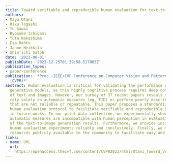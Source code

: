 ```yaml
---
title: Toward verifiable and reproducible human evaluation for text-to-image generation
authors:
- Mayu Otani
- Riku Togashi
- Yu Sawai
- Ryosuke Ishigami
- Yuta Nakashima
- Esa Rahtu
- Janne Heikkilä
- Shin’ichi Satoh
date: '2023-06-01'
publishDate: '2023-12-25T01:39:58.517003Z'
publication_types:
- paper-conference
publication: '*Proc.~IEEE/CVF Conference on Computer Vision and Pattern Recognition
  (CVPR)*'
abstract: Human evaluation is critical for validating the performance of text-to-image
  generative models, as this highly cognitive process requires deep comprehension
  of text and images. However, our survey of 37 recent papers reveals that many works
  rely solely on automatic measures (eg, FID) or perform poorly described human evaluations
  that are not reliable or repeatable. This paper proposes a standardized and well-defined
  human evaluation protocol to facilitate verifiable and reproducible human evaluation
  in future works. In our pilot data collection, we experimentally show that the current
  automatic measures are incompatible with human perception in evaluating the performance
  of the text-to-image generation results. Furthermore, we provide insights for designing
  human evaluation experiments reliably and conclusively. Finally, we make several
  resources publicly available to the community to facilitate easy and fast implementations.
links:
- name: URL
  url: 
    https://openaccess.thecvf.com/content/CVPR2023/html/Otani_Toward_Verifiable_and_Reproducible_Human_Evaluation_for_Text-to-Image_Generation_CVPR_2023_paper.html
---
```

